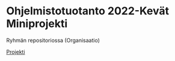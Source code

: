 # Ohjelmistotuotanto 2022-Kevät Miniprojekti

Ryhmän repositoriossa (Organisaatio)

[Projekti](https://github.com/ohtu-2022k-minivinkit/ohtu-2022k-miniprojekti)
